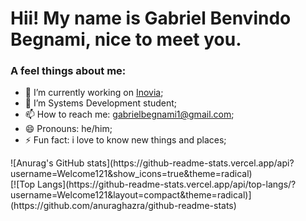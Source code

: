 
### <h1>Hii! My name is Gabriel Benvindo Begnami, nice to meet you.</h1>
<h3>A feel things about me:</h3>

- 🔭 I’m currently working on <a href="https://www.inoviacorp.com/" target="_blank" rel="noopener noreferrer">Inovia</a>;
- 🌱 I’m Systems Development student;
- 📫 How to reach me: gabrielbegnami1@gmail.com;
- 😄 Pronouns: he/him;
- ⚡ Fun fact: i love to know new things and places;

<div>
  <div>
    ![Anurag's GitHub stats](https://github-readme-stats.vercel.app/api?username=Welcome121&show_icons=true&theme=radical)
  </div>
  <div>
    [![Top Langs](https://github-readme-stats.vercel.app/api/top-langs/?username=Welcome121&layout=compact&theme=radical)]    (https://github.com/anuraghazra/github-readme-stats)
  </div>
</div>
